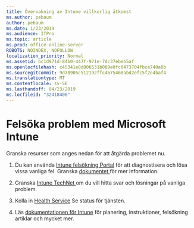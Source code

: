 ```yaml
---
title: Övervakning av Intune villkorlig åtkomst
ms.author: pebaum
author: pebaum
ms.date: 1/23/2019
ms.audience: ITPro
ms.topic: article
ms.prod: office-online-server
ROBOTS: NOINDEX, NOFOLLOW
localization_priority: Normal
ms.assetid: bc1d971d-84b0-447f-971e-7dc37ebeb5af
ms.openlocfilehash: c45341e8d006531b089e0fc0473704fbce740a8b
ms.sourcegitcommit: 9d78905c512192ffc4675468abd2efc5f2e4baf4
ms.translationtype: MT
ms.contentlocale: sv-SE
ms.lasthandoff: 04/23/2019
ms.locfileid: "32418406"
---
```

# <a name="troubleshoot-issues-with-microsoft-intune"></a>Felsöka problem med Microsoft Intune

Granska resurser som anges nedan för att åtgärda problemet nu.
  
1. Du kan använda [Intune felsökning Portal](https://devicemanagement.microsoft.com/#blade/Microsoft_Intune_DeviceSettings/TroubleshootBlade) för att diagnostisera och lösa vissa vanliga fel. Granska [dokumentet ](https://docs.microsoft.com/intune/help-desk-operators)för mer information.
    
2. Granska [Intune TechNet ](https://social.technet.microsoft.com/forums/home?forum=microsoftintuneprod)om du vill hitta svar och lösningar på vanliga problem.
    
3. Kolla in [Health Service](https://portal.office.com/AdminPortal/Home#/servicehealth) Se status för tjänsten. 
    
4. Läs [dokumentationen för Intune](https://docs.microsoft.com/intune/) för planering, instruktioner, felsökning artiklar och mycket mer. 
    

